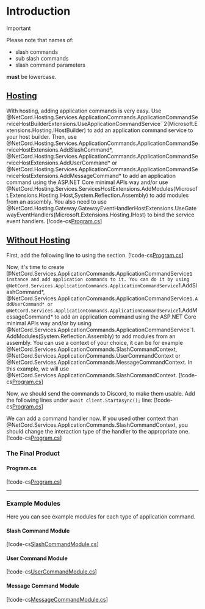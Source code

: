 # Introduction

> [!IMPORTANT]
> Please note that names of:
> - slash commands
> - sub slash commands
> - slash command parameters
> 
> **must** be lowercase.

## [Hosting](#tab/hosting)

With hosting, adding application commands is very easy. Use @NetCord.Hosting.Services.ApplicationCommands.ApplicationCommandServiceHostBuilderExtensions.UseApplicationCommandService``2(Microsoft.Extensions.Hosting.IHostBuilder) to add an application command service to your host builder. Then, use @NetCord.Hosting.Services.ApplicationCommands.ApplicationCommandServiceHostExtensions.AddSlashCommand*, @NetCord.Hosting.Services.ApplicationCommands.ApplicationCommandServiceHostExtensions.AddUserCommand* or @NetCord.Hosting.Services.ApplicationCommands.ApplicationCommandServiceHostExtensions.AddMessageCommand* to add an application command using the ASP.NET Core minimal APIs way and/or use @NetCord.Hosting.Services.ServicesHostExtensions.AddModules(Microsoft.Extensions.Hosting.IHost,System.Reflection.Assembly) to add modules from an assembly. You also need to use @NetCord.Hosting.Gateway.GatewayEventHandlerHostExtensions.UseGatewayEventHandlers(Microsoft.Extensions.Hosting.IHost) to bind the service event handlers.
[!code-cs[Program.cs](IntroductionHosting/Program.cs?highlight=11-13,16-20)]

## [Without Hosting](#tab/without-hosting)

First, add the following line to using the section.
[!code-cs[Program.cs](Introduction/Program.cs#L4)]

Now, it's time to create @NetCord.Services.ApplicationCommands.ApplicationCommandService`1 instance and add application commands to it. You can do it by using @NetCord.Services.ApplicationCommands.ApplicationCommandService`1.AddSlashCommand*, @NetCord.Services.ApplicationCommands.ApplicationCommandService`1.AddUserCommand* or @NetCord.Services.ApplicationCommands.ApplicationCommandService`1.AddMessageCommand* to add an application command using the ASP.NET Core minimal APIs way and/or by using @NetCord.Services.ApplicationCommands.ApplicationCommandService`1.AddModules(System.Reflection.Assembly) to add modules from an assembly. You can use a context of your choice, it can be for example @NetCord.Services.ApplicationCommands.SlashCommandContext, @NetCord.Services.ApplicationCommands.UserCommandContext or @NetCord.Services.ApplicationCommands.MessageCommandContext. In this example, we will use @NetCord.Services.ApplicationCommands.SlashCommandContext.
[!code-cs[Program.cs](Introduction/Program.cs#L11-L13)]

Now, we should send the commands to Discord, to make them usable. Add the following lines under `await client.StartAsync();` line:
[!code-cs[Program.cs](Introduction/Program.cs#L21-L22)]

We can add a command handler now. If you used other context than @NetCord.Services.ApplicationCommands.SlashCommandContext, you should change the interaction type of the handler to the appropriate one.
[!code-cs[Program.cs](Introduction/Program.cs#L24-L43)]

### The Final Product

#### Program.cs
[!code-cs[Program.cs](Introduction/Program.cs)]

***

### Example Modules

Here you can see example modules for each type of application command.

#### Slash Command Module
[!code-cs[SlashCommandModule.cs](Introduction/SlashCommandModule.cs)]

#### User Command Module
[!code-cs[UserCommandModule.cs](Introduction/UserCommandModule.cs)]

#### Message Command Module
[!code-cs[MessageCommandModule.cs](Introduction/MessageCommandModule.cs)]